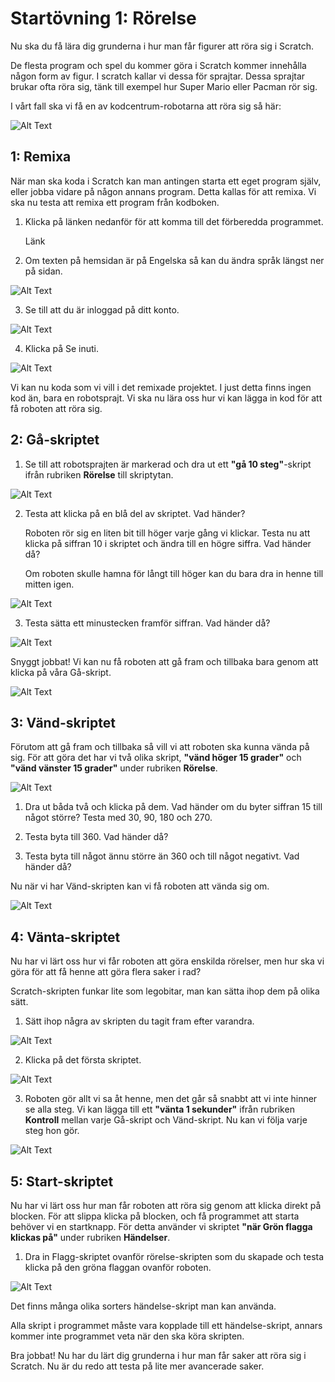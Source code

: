 # Startövning 1: Rörelse

Nu ska du få lära dig grunderna i hur man får figurer att röra sig i Scratch.

De flesta program och spel du kommer göra i Scratch kommer innehålla någon form av figur. I scratch kallar vi dessa för sprajtar. Dessa sprajtar brukar ofta röra sig, tänk till exempel hur Super Mario eller Pacman rör sig.

I vårt fall ska vi få en av kodcentrum-robotarna att röra sig så här:

![Alt Text](Robot_1.gif)

## 1: Remixa 

När man ska koda i Scratch kan man antingen starta ett eget program själv, eller jobba vidare på någon annans program. Detta kallas för att remixa. Vi ska nu testa att remixa ett program från kodboken.

1. Klicka på länken nedanför för att komma till det förberedda programmet.

	Länk

2. Om texten på hemsidan är på Engelska så kan du ändra språk längst ner på sidan.

![Alt Text](Image_1.png)

3. Se till att du är inloggad på ditt konto.

![Alt Text](Image_2.png)

4. Klicka på Se inuti.

![Alt Text](Image_3.png)

Vi kan nu koda som vi vill i det remixade projektet. I just detta finns ingen kod än, bara en robotsprajt. Vi ska nu lära oss hur vi kan lägga in kod för att få roboten att röra sig.

## 2: Gå-skriptet

1. Se till att robotsprajten är markerad och dra ut ett **"gå 10 steg"**-skript ifrån rubriken **Rörelse** till skriptytan.

![Alt Text](Skript_1.gif)

2. Testa att klicka på en blå del av skriptet. Vad händer?

	Roboten rör sig en liten bit till höger varje gång vi klickar. Testa nu att klicka på siffran 10 i skriptet och ändra till en högre siffra. Vad händer då?

	Om roboten skulle hamna för långt till höger kan du bara dra in henne till mitten igen.

![Alt Text](Robot_2.gif)

3. Testa sätta ett minustecken framför siffran. Vad händer då? 

![Alt Text](Skript_2.gif)

Snyggt jobbat! Vi kan nu få roboten att gå fram och tillbaka bara genom att klicka på våra Gå-skript.

![Alt Text](Robot_3.gif)

## 3: Vänd-skriptet

Förutom att gå fram och tillbaka så vill vi att roboten ska kunna vända på sig. För att göra det har vi två olika skript, **"vänd höger 15 grader"** och **"vänd vänster 15 grader"** under rubriken **Rörelse**.

![Alt Text](Image_4.png)

1. Dra ut båda två och klicka på dem. Vad händer om du byter siffran 15 till något större? Testa med 30, 90, 180 och 270.

2. Testa byta till 360. Vad händer då? 

3. Testa byta till något ännu större än 360 och till något negativt. Vad händer då?

Nu när vi har Vänd-skripten kan vi få roboten att vända sig om.

![Alt Text](Robot_4.gif)

## 4: Vänta-skriptet

Nu har vi lärt oss hur vi får roboten att göra enskilda rörelser, men hur ska vi göra för att få henne att göra flera saker i rad?

Scratch-skripten funkar lite som legobitar, man kan sätta ihop dem på olika sätt. 

1. Sätt ihop några av skripten du tagit fram efter varandra.

![Alt Text](Skript_3.gif)

2. Klicka på det första skriptet.

![Alt Text](Robot_5.gif)

3. Roboten gör allt vi sa åt henne, men det går så snabbt att vi inte hinner se alla steg. Vi kan lägga till ett **"vänta 1 sekunder"** ifrån rubriken **Kontroll** mellan varje Gå-skript och Vänd-skript. Nu kan vi följa varje steg hon gör.

![Alt Text](Skript_4.gif)

## 5: Start-skriptet

Nu har vi lärt oss hur man får roboten att röra sig genom att klicka direkt på blocken. För att slippa klicka på blocken, och få programmet att starta behöver vi en startknapp. För detta använder vi skriptet **"när Grön flagga klickas på"** under rubriken **Händelser**.

1. Dra in Flagg-skriptet ovanför rörelse-skripten som du skapade och testa klicka på den gröna flaggan ovanför roboten.

![Alt Text](Skript_5.gif)

Det finns många olika sorters händelse-skript man kan använda. 

Alla skript i programmet måste vara kopplade till ett händelse-skript, annars kommer inte programmet veta när den ska köra skripten.

Bra jobbat! Nu har du lärt dig grunderna i hur man får saker att röra sig i Scratch. Nu är du redo att testa på lite mer avancerade saker.
